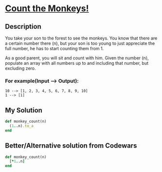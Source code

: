 # [Count the Monkeys!](https://www.codewars.com/kata/56f69d9f9400f508fb000ba7)

## Description
You take your son to the forest to see the monkeys. You know that there are a certain number there (n), but your son is 
too young to just appreciate the full number, he has to start counting them from 1.

As a good parent, you will sit and count with him. Given the number (n), populate an array with all numbers up to and 
including that number, but excluding zero.

### For example(Input --> Output):
```
10 --> [1, 2, 3, 4, 5, 6, 7, 8, 9, 10]
1 --> [1]
```

## My Solution
```ruby
def monkey_count(n)
  (1..n).to_a
end
```

## Better/Alternative solution from Codewars
```ruby
def monkey_count(n)
  [*1..n]
end
```

